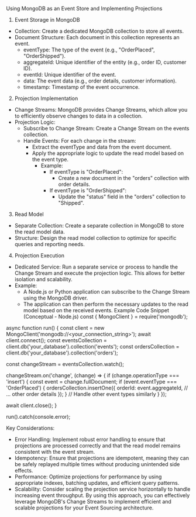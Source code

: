 Using MongoDB as an Event Store and Implementing Projections
1. Event Storage in MongoDB
 * Collection: Create a dedicated MongoDB collection to store all events.
 * Document Structure: Each document in this collection represents an event.
   * eventType: The type of the event (e.g., "OrderPlaced", "OrderShipped").
   * aggregateId: Unique identifier of the entity (e.g., order ID, customer ID).
   * eventId: Unique identifier of the event.
   * data: The event data (e.g., order details, customer information).
   * timestamp: Timestamp of the event occurrence.
2. Projection Implementation
 * Change Streams: MongoDB provides Change Streams, which allow you to efficiently observe changes to data in a collection.
 * Projection Logic:
   * Subscribe to Change Stream: Create a Change Stream on the events collection.
   * Handle Events: For each change in the stream:
     * Extract the eventType and data from the event document.
     * Apply the appropriate logic to update the read model based on the event type.
       * Example:
         * If eventType is "OrderPlaced":
           * Create a new document in the "orders" collection with order details.
         * If eventType is "OrderShipped":
           * Update the "status" field in the "orders" collection to "Shipped".
3. Read Model
 * Separate Collection: Create a separate collection in MongoDB to store the read model data.
 * Structure: Design the read model collection to optimize for specific queries and reporting needs.
4. Projection Execution
 * Dedicated Service: Run a separate service or process to handle the Change Stream and execute the projection logic. This allows for better isolation and scalability.
 * Example:
   * A Node.js or Python application can subscribe to the Change Stream using the MongoDB driver.
   * The application can then perform the necessary updates to the read model based on the received events.
Example Code Snippet (Conceptual - Node.js)
const { MongoClient } = require('mongodb');

async function run() {
  const client = new MongoClient('mongodb://<your_connection_string>');
  await client.connect();
  const eventsCollection = client.db('your_database').collection('events');
  const ordersCollection = client.db('your_database').collection('orders');

  const changeStream = eventsCollection.watch();

  changeStream.on('change', (change) => {
    if (change.operationType === 'insert') {
      const event = change.fullDocument;
      if (event.eventType === 'OrderPlaced') {
        ordersCollection.insertOne({
          orderId: event.aggregateId,
          // ... other order details
        });
      }
      // Handle other event types similarly
    }
  });

  await client.close();
}

run().catch(console.error);

Key Considerations:
 * Error Handling: Implement robust error handling to ensure that projections are processed correctly and that the read model remains consistent with the event stream.
 * Idempotency: Ensure that projections are idempotent, meaning they can be safely replayed multiple times without producing unintended side effects.
 * Performance: Optimize projections for performance by using appropriate indexes, batching updates, and efficient query patterns.
 * Scalability: Consider scaling the projection service horizontally to handle increasing event throughput.
By using this approach, you can effectively leverage MongoDB's Change Streams to implement efficient and scalable projections for your Event Sourcing architecture.
